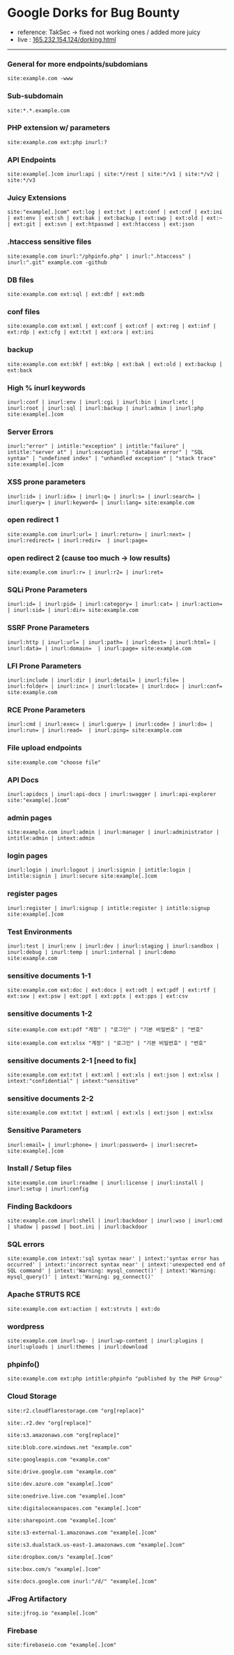 

# Google Dorks for Bug Bounty
- reference: TakSec -> fixed not working ones / added more juicy
- live : [165.232.154.124/dorking.html](http://165.232.154.124/dorking.html)

---
### General for more endpoints/subdomians
```
site:example.com -www
```

### Sub-subdomain
```
site:*.*.example.com
```


### PHP extension w/ parameters

```
site:example.com ext:php inurl:?
```

### API Endpoints

```
site:example[.]com inurl:api | site:*/rest | site:*/v1 | site:*/v2 | site:*/v3
```

### Juicy Extensions

```
site:"example[.]com" ext:log | ext:txt | ext:conf | ext:cnf | ext:ini | ext:env | ext:sh | ext:bak | ext:backup | ext:swp | ext:old | ext:~ | ext:git | ext:svn | ext:htpasswd | ext:htaccess | ext:json
```

### .htaccess sensitive files
```
site:example.com inurl:"/phpinfo.php" | inurl:".htaccess" | inurl:".git" example.com -github
```


### DB files
```
site:example.com ext:sql | ext:dbf | ext:mdb
```

### conf files
```
site:example.com ext:xml | ext:conf | ext:cnf | ext:reg | ext:inf | ext:rdp | ext:cfg | ext:txt | ext:ora | ext:ini
```

### backup
```
site:example.com ext:bkf | ext:bkp | ext:bak | ext:old | ext:backup | ext:back
```


### High % inurl keywords

```
inurl:conf | inurl:env | inurl:cgi | inurl:bin | inurl:etc | inurl:root | inurl:sql | inurl:backup | inurl:admin | inurl:php site:example[.]com
```

### Server Errors

```
inurl:"error" | intitle:"exception" | intitle:"failure" | intitle:"server at" | inurl:exception | "database error" | "SQL syntax" | "undefined index" | "unhandled exception" | "stack trace" site:example[.]com
```

### XSS prone parameters

```
inurl:id= | inurl:idx= | inurl:q= | inurl:s= | inurl:search= | inurl:query= | inurl:keyword= | inurl:lang= site:example.com
```

### open redirect 1
```
site:example.com inurl:url= | inurl:return= | inurl:next= | inurl:redirect= | inurl:redir=  | inurl:page=
```

### open redirect 2 (cause too much -> low results)
```
site:example.com inurl:r= | inurl:r2= | inurl:ret= 
```
### SQLi Prone Parameters

```
inurl:id= | inurl:pid= | inurl:category= | inurl:cat= | inurl:action= | inurl:sid= | inurl:dir= site:example.com
```

### SSRF Prone Parameters

```
inurl:http | inurl:url= | inurl:path= | inurl:dest= | inurl:html= | inurl:data= | inurl:domain=  | inurl:page= site:example.com
```

### LFI Prone Parameters

```
inurl:include | inurl:dir | inurl:detail= | inurl:file= | inurl:folder= | inurl:inc= | inurl:locate= | inurl:doc= | inurl:conf= site:example.com
```

### RCE Prone Parameters

```
inurl:cmd | inurl:exec= | inurl:query= | inurl:code= | inurl:do= | inurl:run= | inurl:read=  | inurl:ping= site:example.com
```

### File upload endpoints

```
site:example.com "choose file"
```

### API Docs

```
inurl:apidocs | inurl:api-docs | inurl:swagger | inurl:api-explorer site:"example[.]com"
```

### admin pages
```
site:example.com inurl:admin | inurl:manager | inurl:administrator | intitle:admin | intext:admin
```


### login pages 
```
inurl:login | inurl:logout | inurl:signin | intitle:login | intitle:signin | inurl:secure site:example[.]com
```

### register pages
```
inurl:register | inurl:signup | intitle:register | intitle:signup site:example[.]com
```



### Test Environments

```
inurl:test | inurl:env | inurl:dev | inurl:staging | inurl:sandbox | inurl:debug | inurl:temp | inurl:internal | inurl:demo site:example.com
```

### sensitive documents 1-1
```
site:example.com ext:doc | ext:docx | ext:odt | ext:pdf | ext:rtf | ext:sxw | ext:psw | ext:ppt | ext:pptx | ext:pps | ext:csv
```

### sensitive documents 1-2
```
site:example.com ext:pdf "계정" | "로그인" | "기본 비밀번호" | "번호" 
```

```
site:example.com ext:xlsx "계정" | "로그인" | "기본 비밀번호" | "번호" 
```

### sensitive documents 2-1 [need to fix]
```
site:example.com ext:txt | ext:xml | ext:xls | ext:json | ext:xlsx | intext:"confidential" | intext:"sensitive"
```
### sensitive documents 2-2
```
site:example.com ext:txt | ext:xml | ext:xls | ext:json | ext:xlsx 
```


### Sensitive Parameters

```
inurl:email= | inurl:phone= | inurl:password= | inurl:secret= site:example[.]com
```


### Install / Setup files
```
site:example.com inurl:readme | inurl:license | inurl:install | inurl:setup | inurl:config
```

### Finding Backdoors
```
site:example.com inurl:shell | inurl:backdoor | inurl:wso | inurl:cmd | shadow | passwd | boot.ini | inurl:backdoor
```
### SQL errors
```
site:example.com intext:'sql syntax near' | intext:'syntax error has occurred' | intext:'incorrect syntax near' | intext:'unexpected end of SQL command' | intext:'Warning: mysql_connect()' | intext:'Warning: mysql_query()' | intext:'Warning: pg_connect()'
```
### Apache STRUTS RCE
```
site:example.com ext:action | ext:struts | ext:do
```

### wordpress
```
site:example.com inurl:wp- | inurl:wp-content | inurl:plugins | inurl:uploads | inurl:themes | inurl:download
```

### phpinfo()
```
site:example.com ext:php intitle:phpinfo "published by the PHP Group"
```



### Cloud Storage

```
site:r2.cloudflarestorage.com "org[replace]"
```

```
site:.r2.dev "org[replace]"
```

```
site:s3.amazonaws.com "org[replace]"
```

```
site:blob.core.windows.net "example.com"
```

```
site:googleapis.com "example.com"
```

```
site:drive.google.com "example.com"
```

```
site:dev.azure.com "example[.]com"
```

```
site:onedrive.live.com "example[.]com"
```

```
site:digitaloceanspaces.com "example[.]com"
```

```
site:sharepoint.com "example[.]com"
```

```
site:s3-external-1.amazonaws.com "example[.]com"
```

```
site:s3.dualstack.us-east-1.amazonaws.com "example[.]com"
```

```
site:dropbox.com/s "example[.]com"
```

```
site:box.com/s "example[.]com"
```

```
site:docs.google.com inurl:"/d/" "example[.]com"
```

### JFrog Artifactory

```
site:jfrog.io "example[.]com"
```

### Firebase

```
site:firebaseio.com "example[.]com"
```


